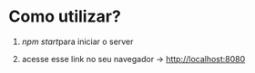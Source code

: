 <h1>Como utilizar?</h1>
<ol>
  <li>
    <p><i>npm start</i>para iniciar o server</p>
  </li>
  <li>
    <p>acesse esse link no seu navegador -> <a href="http://localhost:8080">http://localhost:8080</a></p>
  </li>
</ol>
